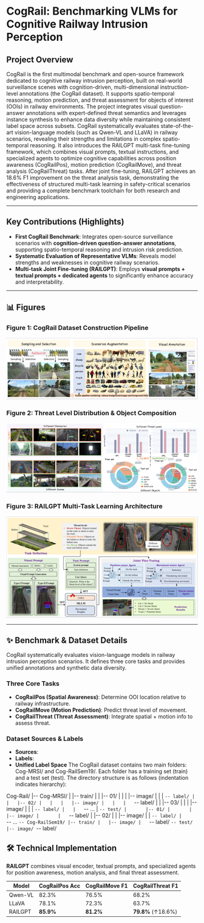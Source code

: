 # CogRail: Benchmarking VLMs for Cognitive Railway Intrusion Perception

## Project Overview

CogRail is the first multimodal benchmark and open-source framework dedicated to cognitive railway intrusion perception, built on real-world surveillance scenes with cognition-driven, multi-dimensional instruction-level annotations (the CogRail dataset). It supports spatio-temporal reasoning, motion prediction, and threat assessment for objects of interest (OOIs) in railway environments. The project integrates visual question-answer annotations with expert-defined threat semantics and leverages instance synthesis to enhance data diversity while maintaining consistent label space across subsets. CogRail systematically evaluates state-of-the-art vision-language models (such as Qwen-VL and LLaVA) in railway scenarios, revealing their strengths and limitations in complex spatio-temporal reasoning. It also introduces the RAILGPT multi-task fine-tuning framework, which combines visual prompts, textual instructions, and specialized agents to optimize cognitive capabilities across position awareness (CogRailPos), motion prediction (CogRailMove), and threat analysis (CogRailThreat) tasks. After joint fine-tuning, RAILGPT achieves an 18.6% F1 improvement on the threat analysis task, demonstrating the effectiveness of structured multi-task learning in safety-critical scenarios and providing a complete benchmark toolchain for both research and engineering applications.

---

## Key Contributions (Highlights)

- **First CogRail Benchmark**: Integrates open-source surveillance scenarios with **cognition-driven question-answer annotations**, supporting spatio-temporal reasoning and intrusion risk prediction.  
- **Systematic Evaluation of Representative VLMs**: Reveals model strengths and weaknesses in cognitive railway scenarios.  
- **Multi-task Joint Fine-tuning (RAILGPT)**: Employs **visual prompts + textual prompts + dedicated agents** to significantly enhance accuracy and interpretability.  

---

## 📊 Figures

### Figure 1: CogRail Dataset Construction Pipeline
![Dataset Pipeline](assets/dataset-pipeline.png)

### Figure 2: Threat Level Distribution & Object Composition
![Statistics](assets/statistics.png)

### Figure 3: RAILGPT Multi-Task Learning Architecture
![Framework](assets/framework.png)

---

## ✨ Benchmark & Dataset Details

CogRail systematically evaluates vision-language models in railway intrusion perception scenarios. It defines three core tasks and provides unified annotations and synthetic data diversity.

### Three Core Tasks
- **CogRailPos (Spatial Awareness)**: Determine OOI location relative to railway infrastructure.  
- **CogRailMove (Motion Prediction)**: Predict threat level of movement.  
- **CogRailThreat (Threat Assessment)**: Integrate spatial + motion info to assess threat.  

### Dataset Sources & Labels
- **Sources**: 
- **Labels**:   
- **Unified Label Space** 
The CogRail dataset contains two main folders: Cog-MRSI/ and Cog-RailSem19/.
Each folder has a training set (train) and a test set (test).
The directory structure is as follows (indentation indicates hierarchy):

Cog-Rail/
|-- Cog-MRSI/
|   |-- train/
|   |   |-- 01/
|   |   |   |-- image/
|   |   |   `-- label/
|   |   |-- 02/
|   |   |   |-- image/
|   |   |   `-- label/
|   |   |-- 03/
|   |   |   |-- image/
|   |   |   `-- label/
|   |   `-- ...
|   `-- test/
|       |-- 01/
|       |   |-- image/
|       |   `-- label/
|       |-- 02/
|       |   |-- image/
|       |   `-- label/
|       `-- ...
`-- Cog-RailSem19/
    |-- train/
    |   |-- image/
    |   `-- label/
    `-- test/
        |-- image/
        `-- label/




## 🛠️ Technical Implementation

**RAILGPT** combines visual encoder, textual prompts, and specialized agents for position awareness, motion analysis, and final threat assessment.

| Model    | CogRailPos Acc | CogRailMove F1 | CogRailThreat F1 |
|----------|----------------|----------------|------------------|
| Qwen-VL  | 82.3%          | 76.5%          | 68.2%            |
| LLaVA    | 78.1%          | 72.3%          | 63.7%            |
| RAILGPT  | **85.9%**      | **81.2%**      | **79.8%** (↑18.6%) |